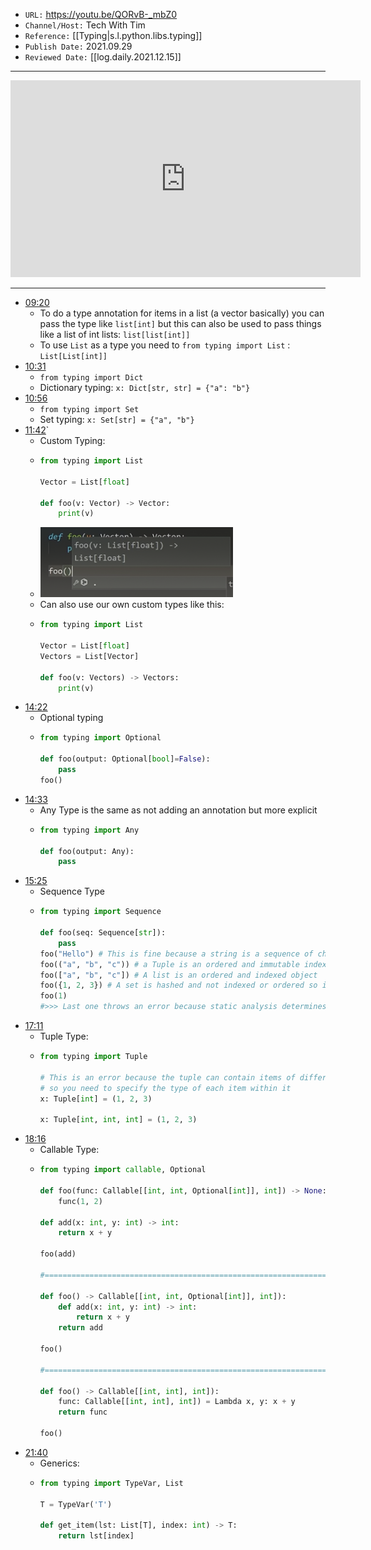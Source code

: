 

- `URL:` <https://youtu.be/QORvB-_mbZ0>
- `Channel/Host:` Tech With Tim
- `Reference:` [[Typing|s.l.python.libs.typing]]
- `Publish Date:` 2021.09.29
- `Reviewed Date:` [[log.daily.2021.12.15]]

---

<center><iframe width="560" height="315" src="https://www.youtube.com/embed/QORvB-_mbZ0" frameborder="0" allow="accelerometer; autoplay; encrypted-media; gyroscope; picture-in-picture" allowfullscreen></iframe></center>

---

- [09:20](https://youtu.be/QORvB-_mbZ0#t=560.036194) 
  - To do a type annotation for items in a list (a vector basically) you can pass the type like `list[int]` but this can also be used to pass things like a list of int lists: `list[list[int]]`
  - To use `List` as a type you need to `from typing import List` : `List[List[int]]`
- [10:31](https://youtu.be/QORvB-_mbZ0#t=631.544946)
  - `from typing import Dict`
  - Dictionary typing: `x: Dict[str, str] = {"a": "b"}`
- [10:56](https://youtu.be/QORvB-_mbZ0#t=656.309631835968)
  - `from typing import Set`
  - Set typing: `x: Set[str] = {"a", "b"}`
- [11:42](https://youtu.be/QORvB-_mbZ0#t=702.2289898435974)\`
  - Custom Typing:
  - ```python
    from typing import List

    Vector = List[float]	

    def foo(v: Vector) -> Vector:
    	print(v)
    ```
  - ![alt](assets/images/Pasted_image_20211215085306.png)
  - Can also use our own custom types like this: 
  - ```python
    from typing import List

    Vector = List[float]
    Vectors = List[Vector]

    def foo(v: Vectors) -> Vectors:
    	print(v)
    ```
- [14:22](https://youtu.be/QORvB-_mbZ0#t=862.292403)
  - Optional typing
  - ```python
    from typing import Optional

    def foo(output: Optional[bool]=False):
    	pass
    foo()
    ```
- [14:33](https://youtu.be/QORvB-_mbZ0#t=873.880233)
  - Any Type is the same as not adding an annotation but more explicit
  - ```python
    from typing import Any

    def foo(output: Any):
    	pass
    ```
- [15:25](https://youtu.be/QORvB-_mbZ0#t=925.293389)
  - Sequence Type
  - ```python
    from typing import Sequence

    def foo(seq: Sequence[str]):
    	pass
    foo("Hello") # This is fine because a string is a sequence of characters
    foo(("a", "b", "c")) # a Tuple is an ordered and immutable indexed Object
    foo(["a", "b", "c"]) # A list is an ordered and indexed object 
    foo({1, 2, 3}) # A set is hashed and not indexed or ordered so it cannot be a sequence
    foo(1)
    #>>> Last one throws an error because static analysis determines that it is an incompabile type
    ```
- [17:11](https://youtu.be/QORvB-_mbZ0#t=1031.02662)
  - Tuple Type:
  - ```python
    from typing import Tuple

    # This is an error because the tuple can contain items of differing types 
    # so you need to specify the type of each item within it
    x: Tuple[int] = (1, 2, 3) 

    x: Tuple[int, int, int] = (1, 2, 3)
    ```
- [18:16](https://youtu.be/QORvB-_mbZ0#t=1096.941175)
  - Callable Type:
  - ```python
    from typing import callable, Optional

    def foo(func: Callable[[int, int, Optional[int]], int]) -> None:
    	func(1, 2)

    def add(x: int, y: int) -> int:
    	return x + y

    foo(add)

    #=================================================================#

    def foo() -> Callable[[int, int, Optional[int]], int]):
    	def add(x: int, y: int) -> int:
    		return x + y
    	return add

    foo()

    #=================================================================#

    def foo() -> Callable[[int, int], int]):
    	func: Callable[[int, int], int]) = Lambda x, y: x + y
    	return func

    foo()
    ```
- [21:40](https://youtu.be/QORvB-_mbZ0#t=1300.829273)
  - Generics:
  - ```python
    from typing import TypeVar, List

    T = TypeVar('T')

    def get_item(lst: List[T], index: int) -> T:
    	return lst[index]
    ```

